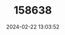 ---
title: "158638"
category: "Amolops assamensis"
draft: false
date: 2024-02-22 13:03:52
languages:
  English: ["Assam Stream Frog", "Sengupta's Cascade Frog", "Assamese Cascade Frog"]
---
